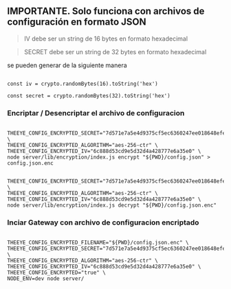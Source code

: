 ## IMPORTANTE. Solo funciona con archivos de configuración en formato JSON


> IV     debe ser un string de 16 bytes en formato hexadecimal    

> SECRET debe ser un string de 32 bytes en formato hexadecimal    


se pueden generar de la siguiente manera

```

const iv = crypto.randomBytes(16).toString('hex')

const secret = crypto.randomBytes(32).toString('hex')

```

### Encriptar / Desencriptar el archivo de configuracion

```

THEEYE_CONFIG_ENCRYPTED_SECRET="7d571e7a5e4d9375cf5ec6360247ee018648efe1eccba5894ee6659db626b5dd" \
THEEYE_CONFIG_ENCRYPTED_ALGORITHM="aes-256-ctr" \
THEEYE_CONFIG_ENCRYPTED_IV="6c888d53cd9e5d32d4a428777e6a35e0" \
node server/lib/encryption/index.js encrypt "${PWD}/config.json" > config.json.enc

```

```

THEEYE_CONFIG_ENCRYPTED_SECRET="7d571e7a5e4d9375cf5ec6360247ee018648efe1eccba5894ee6659db626b5dd" \
THEEYE_CONFIG_ENCRYPTED_ALGORITHM="aes-256-ctr" \
THEEYE_CONFIG_ENCRYPTED_IV="6c888d53cd9e5d32d4a428777e6a35e0" \
node server/lib/encryption/index.js decrypt "${PWD}/config.json.enc"

```

### Inciar Gateway con archivo de configuracion encriptado

```

THEEYE_CONFIG_ENCRYPTED_FILENAME="${PWD}/config.json.enc" \
THEEYE_CONFIG_ENCRYPTED_SECRET="7d571e7a5e4d9375cf5ec6360247ee018648efe1eccba5894ee6659db626b5dd" \
THEEYE_CONFIG_ENCRYPTED_ALGORITHM="aes-256-ctr" \
THEEYE_CONFIG_ENCRYPTED_IV="6c888d53cd9e5d32d4a428777e6a35e0" \
THEEYE_CONFIG_ENCRYPTED="true" \
NODE_ENV=dev node server/


```
